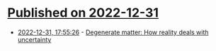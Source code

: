 # [Published on 2022-12-31](index.md)

* [2022-12-31, 17:55:26](https://news.ycombinator.com/item?id=34198846) - [Degenerate matter: How reality deals with uncertainty](https://azeemba.com/posts/degenerate-matter.html)
